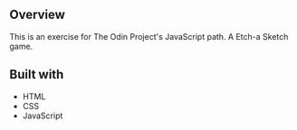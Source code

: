 ## Overview
This is an exercise for The Odin Project's JavaScript path. A Etch-a Sketch game.

## Built with
  - HTML
  - CSS
  - JavaScript
